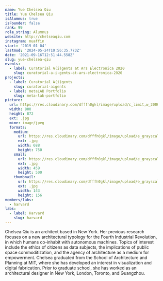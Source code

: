 ```yaml
---
name: Yue Chelsea Qiu
title: Yue Chelsea Qiu
isAlumnus: true
isFounder: false
rank: 99
role_string: Alumnus
website: http://chelseaqiu.com
instagram: muaffin
start: '2019-01-04'
lastmod: '2024-05-24T10:56:35.773Z'
date: '2021-09-16T12:51:44.558Z'
slug: yue-chelsea-qiu
events:
  - label: Curatorial A(i)gents at Ars Electronica 2020
    slug: curatorial-a-i-gents-at-ars-electronica-2020
projects:
  - label: Curatorial A(i)gents
    slug: curatorial-aigents
  - label: metaLAB Portfolio
    slug: meta-lab-portfolio
picture:
  url: https://res.cloudinary.com/dfffh0gkl/image/upload/c_limit,w_2000,h_2000/e_grayscale/v1629122113/chelsea_58001980d3.jpg
  width: 800
  height: 872
  ext: .jpg
  mime: image/jpeg
  formats:
    medium:
      url: https://res.cloudinary.com/dfffh0gkl/image/upload/e_grayscale/v1629122115/medium_chelsea_58001980d3.jpg
      ext: .jpg
      width: 688
      height: 750
    small:
      url: https://res.cloudinary.com/dfffh0gkl/image/upload/e_grayscale/v1629122115/small_chelsea_58001980d3.jpg
      ext: .jpg
      width: 459
      height: 500
    thumbnail:
      url: https://res.cloudinary.com/dfffh0gkl/image/upload/e_grayscale/v1629122114/thumbnail_chelsea_58001980d3.jpg
      ext: .jpg
      width: 143
      height: 156
members/labs:
  - harvard
labs:
  - label: Harvard
    slug: harvard
---
```

Chelsea Qiu is an architect based in New York. Her previous research focuses on a new architectural typology for the Fourth Industrial Revolution, in which humans co-inhabit with autonomous machines. Topics of interest include the ethics of citizens as data subjects, the implications of public space commoditization, and the agency of architecture as a medium for empowerment. Chelsea graduated from the School of Architecture and Planning at MIT, where she has developed an interest in visualization and digital fabrication. Prior to graduate school, she has worked as an architectural designer in New York, London, Toronto, and Guangzhou.
